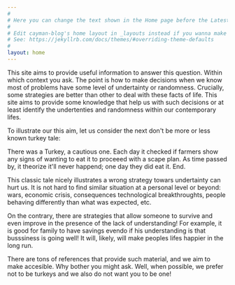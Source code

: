 ```yaml
---
#
# Here you can change the text shown in the Home page before the Latest Posts section.
#
# Edit cayman-blog's home layout in _layouts instead if you wanna make some changes
# See: https://jekyllrb.com/docs/themes/#overriding-theme-defaults
#
layout: home
---
```

This site aims to provide useful information to answer this question.
Within which context you ask. The point is how to make decisions 
when we know most of problems have some level of undertainty or randomness.
Crucially, some strategies are better 
than other to deal with these facts of life. This site aims to provide 
some knowledge that help us with such decisions or at least 
identify the undertenties and randomness within our contemporary lifes. 


To illustrate our this aim, let us consider the next
don't be more or less known turkey tale:

There was a Turkey, a cautious one. Each day it checked if farmers
show any signs of wanting to eat it to proceeed with a scape plan. 
As time passed by, it theorize it'll never happend; one day they did eat it. 
End.

This classic tale nicely illustrates a wrong strategy towars undertainty 
can hurt us. It is not hard to find similar situation
at a personal level or beyond: wars, economic crisis, consequences
technological breakthroughts, people behaving differently 
than what was expected, etc.

On the contrary, there are strategies that allow someone to 
survive and even improve in the presence of the lack of 
understanding! For example, it is good for family to have savings 
evendo if his understanding is that busssiness is going well!
It will, likely, will make peoples lifes happier in the long run.

There are tons of references that provide such material, and we aim to 
make accesible. Why bother you might ask. Well, when possible, 
we prefer not to be turkeys and we also do not want you to be one!



